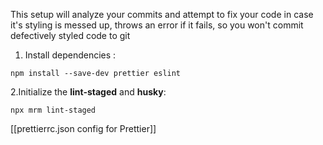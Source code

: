 This setup will analyze your commits and attempt to fix your code in case it's styling is messed up, throws an error if it fails, so you won't commit defectively styled code to git

1. Install dependencies :

`npm install --save-dev prettier eslint`

2.Initialize the **lint-staged** and **husky**:

`npx mrm lint-staged`

[[prettierrc.json config for Prettier]]

